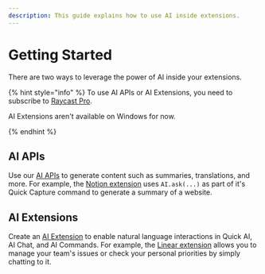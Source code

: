 ```yaml
---
description: This guide explains how to use AI inside extensions.
---
```


# Getting Started

There are two ways to leverage the power of AI inside your extensions.

{% hint style="info" %}
To use AI APIs or AI Extensions, you need to subscribe to [Raycast Pro](https://raycast.com/pro).

AI Extensions aren't available on Windows for now.

{% endhint %}

## AI APIs

Use our [AI APIs](../api-reference/ai.md) to generate content such as summaries, translations, and more. For example, the [Notion extension](https://raycast.com/notion/notion) uses `AI.ask(...)` as part of it's Quick Capture command to generate a summary of a website.

## AI Extensions

Create an [AI Extension](./create-an-ai-extension.md) to enable natural language interactions in Quick AI, AI Chat, and AI Commands. For example, the [Linear extension](https://www.raycast.com/linear/linear) allows you to manage your team's issues or check your personal priorities by simply chatting to it.
